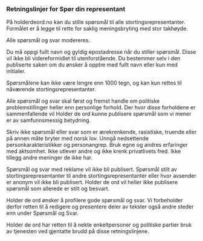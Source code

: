 ### Retningslinjer for Spør din representant

På holderdeord.no kan du stille spørsmål til alle stortingsrepresentanter. Formålet er å legge til rette for saklig meningsbryting med stor takhøyde. 

Alle spørsmål og svar modereres. 

Du må oppgi fullt navn og gyldig epostadresse når du stiller spørsmål. Disse vil ikke bli videreformidlet til utenforstående. Du bestemmer selv i den publiserte saken om du ønsker å opptre med fullt navn eller kun med initialer. 

Spørsmålene kan ikke være lengre enn 1000 tegn, og kan kun rettes til nåværende stortingsrepresentanter.

Alle spørsmål og svar skal først og fremst handle om politiske problemstillinger heller enn personlige forhold. Der hvor disse forholdene er sammenfallende vil Holder de ord kunne publisere spørsmål som vi mener er av samfunnsmessig betydning.

Skriv ikke spørsmål eller svar som er ærekrenkende, rasistiske, truende eller på annen måte bryter med norsk lov. Unngå nedsettende personkarakteristikker og personangrep. Bruk egne og andres erfaringer med aktsomhet. Ikke utlever andre og ikke krenk privatlivets fred. Ikke tillegg andre meninger de ikke har.

Spørsmål og svar med reklame vil ikke bli publisert. Spørsmål stilt av stortingsrepresentanter til andre stortingsrepresentanter eller hvor avsender er anonym vil ikke bli publisert. Holder de ord vil heller ikke publisere spørsmål som allerede er stilt og besvart.  

Holder de ord ønsker å profilere gode spørsmål og svar. Vi forbeholder derfor retten til å redigere og presentere deler av tekster også andre steder enn under Spørsmål og Svar.

Holder de ord har retten til å nekte enkeltpersoner og politiske partier bruk av tjenesten ved gjentatte brudd på disse retningslinjene. 





